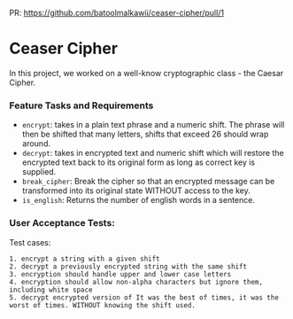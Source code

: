 PR: https://github.com/batoolmalkawii/ceaser-cipher/pull/1

# Ceaser Cipher

In this project, we worked on a well-know cryptographic class - the Caesar Cipher.


### Feature Tasks and Requirements
* `encrypt`: takes in a plain text phrase and a numeric shift. The phrase will then be shifted that many letters, shifts that exceed 26 should wrap around.
* `decrypt`: takes in encrypted text and numeric shift which will restore the encrypted text back to its original form as long as correct key is supplied.
* `break_cipher`: Break the cipher so that an encrypted message can be transformed into its original state WITHOUT access to the key.
* `is_english`: Returns the number of english words in a sentence.

### User Acceptance Tests:

Test cases:

    1. encrypt a string with a given shift
    2. decrypt a previously encrypted string with the same shift
    3. encryption should handle upper and lower case letters
    4. encryption should allow non-alpha characters but ignore them, including white space
    5. decrypt encrypted version of It was the best of times, it was the worst of times. WITHOUT knowing the shift used.
